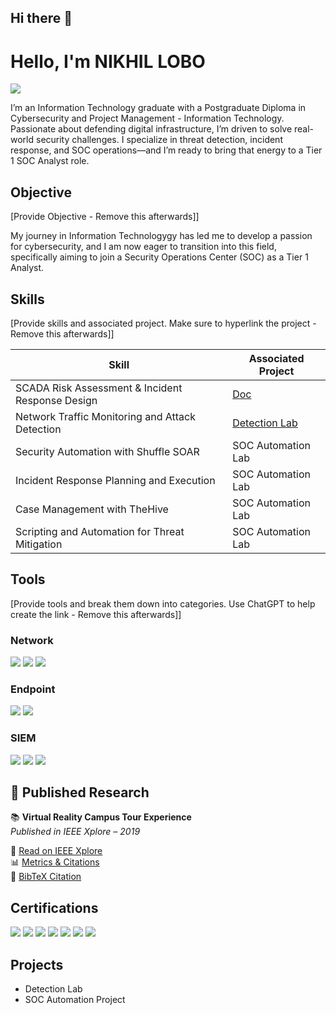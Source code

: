## Hi there 👋
# Hello, I'm NIKHIL LOBO
<a href="https://www.linkedin.com/in/nik-lobo-926179191/"><img src="https://img.shields.io/badge/-LinkedIn-0072b1?&style=for-the-badge&logo=linkedin&logoColor=white" /></a>

 I’m an Information Technology graduate with a Postgraduate Diploma in Cybersecurity and Project Management - Information Technology. Passionate about defending digital infrastructure, I’m driven to solve real-world security challenges. I specialize in threat detection, incident response, and SOC operations—and I’m ready to bring that energy to a Tier 1 SOC Analyst role.

## Objective
[Provide Objective - Remove this afterwards]]

My journey in Information Technologygy has led me to develop a passion for cybersecurity, and I am now eager to transition into this field, specifically aiming to join a Security Operations Center (SOC) as a Tier 1 Analyst.

## Skills
[Provide skills and associated project. Make sure to hyperlink the project - Remove this afterwards]]

| Skill                                         | Associated Project         |
|-----------------------------------------------|----------------------------|
| SCADA Risk Assessment & Incident Response Design          | <a href="https://github.com/NikSecOps/seascope-ir-playbook/blob/main/README.md">Doc</a>|
| Network Traffic Monitoring and Attack Detection | <a href="https://google.com">Detection Lab</a>|
| Security Automation with Shuffle SOAR         | SOC Automation Lab|
| Incident Response Planning and Execution      | SOC Automation Lab|
| Case Management with TheHive                  | SOC Automation Lab|
| Scripting and Automation for Threat Mitigation | SOC Automation Lab|

## Tools
[Provide tools and break them down into categories. Use ChatGPT to help create the link - Remove this afterwards]]

### Network
<div>
    <img src="https://img.shields.io/badge/-Wireshark-1679A7?&style=for-the-badge&logo=Wireshark&logoColor=white" />
    <img src="https://img.shields.io/badge/-Suricata-EF3B2D?&style=for-the-badge&logo=Suricata&logoColor=white" />
    <img src="https://img.shields.io/badge/-Zeek-777BB4?&style=for-the-badge&logo=Zeek&logoColor=white" />
</div>

### Endpoint
<div>
    <img src="https://img.shields.io/badge/-Microsoft_Defender_for_Endpoint-00A4EF?&style=for-the-badge&logo=Microsoft&logoColor=white" />
    <img src="https://img.shields.io/badge/-Velociraptor-4B275F?&style=for-the-badge&logo=Velociraptor&logoColor=white" />
</div>

### SIEM
<div>
    <img src="https://img.shields.io/badge/-Microsoft_Sentinel-0078D4?&style=for-the-badge&logo=Microsoft&logoColor=white" />
    <img src="https://img.shields.io/badge/-Splunk-000000?&style=for-the-badge&logo=Splunk&logoColor=white" />
    <img src="https://img.shields.io/badge/-Elastic-005571?&style=for-the-badge&logo=Elastic&logoColor=white" />
</div>

## 🔬 Published Research

📚 **Virtual Reality Campus Tour Experience**  
*Published in IEEE Xplore – 2019*

🔗 [Read on IEEE Xplore](https://ieeexplore.ieee.org/document/10104840)  
📊 [Metrics & Citations](https://ieeexplore.ieee.org/document/10104840/metrics)  
📄 [BibTeX Citation](https://doi.org/10.1109/ICIICT57330.2023.10104840)

## Certifications

<div>
<img src="https://img.shields.io/badge/Project_Management_(IT)-Seneca_College-d32f2f?style=for-the-badge&logo=googleclassroom&logoColor=white" />
<img src="https://img.shields.io/badge/Cybersecurity_Diploma-York_University-1565c0?style=for-the-badge&logo=protonvpn&logoColor=white" /> 
<img src="https://img.shields.io/badge/-Security%2B-FF0000?&style=for-the-badge&logo=CompTIA&logoColor=white" /> 
<img src="https://img.shields.io/badge/-Network%2B-007ACC?&style=for-the-badge&logo=CompTIA&logoColor=white" /> 
<img src="https://img.shields.io/badge/-A%2B-4D4D4D?&style=for-the-badge&logo=CompTIA&logoColor=white" />
<img src="https://img.shields.io/badge/-CDSA-006400?&style=for-the-badge&logoColor=white" /> 
<img src="https://img.shields.io/badge/-CCD-000080?&style=for-the-badge&logoColor=white" /> 
</div>

## Projects
- Detection Lab
- SOC Automation Project
